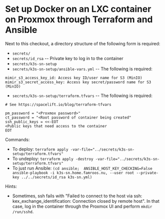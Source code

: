 # Set up Docker on an LXC container on Proxmox through Terraform and Ansible

Next to this checkout, a directory structure of the following form is required:

* ``secrets/``
* ``secrets/id_rsa`` -- Private key to log in to the container
* ``secrets/k3s-sn-setup``
* ``secrets/k3s-sn-setup/ansible-vars.yml`` -- The following is required:
```
mimir_s3_access_key_id: Access key ID/user name for S3 (MinIO)
mimir_s3_secret_access_key: Access key secret/password name for S3 (MinIO)
```
* ``secrets/k3s-sn-setup/terraform.tfvars`` -- The following is required:
```
# See https://spacelift.io/blog/terraform-tfvars

pm_password = "<Proxmox password>"
ct_password = "<Root password of container being created"
ssh_public_keys = <<-EOT
<Public keys that need access to the container
EOT
```

Commands:

* To deploy: ``terraform apply -var-file="../secrets/k3s-sn-setup/terraform.tfvars"``
* To undeploy: ``terraform apply -destroy -var-file="../secrets/k3s-sn-setup/terraform.tfvars"``
* To just run Ansible: ``(cd ansible;  ANSIBLE_HOST_KEY_CHECKING=False ansible-playbook -i k3s-sn.home.famroos.nu, --user root --private-key ../../secrets/id_rsa k3s-sn.yml)``

Hints:
* Sometimes, ssh fails with "Failed to connect to the host via ssh: kex_exchange_identification: Connection closed by remote host". In that case, log in the container through the Proxmox UI and perform ``mkdir /run/sshd``.
